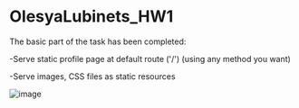 # OlesyaLubinets_HW1
The basic part of the task has been completed:

-Serve static profile page at default route ('/') (using any method you want)

-Serve images, CSS files as static resources

![image](https://user-images.githubusercontent.com/61705146/160255866-f7e2d533-4713-4826-9a66-5c64e7239815.png)
